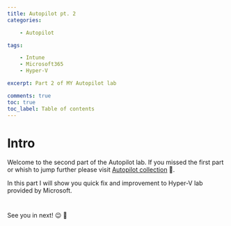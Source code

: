 ```yaml
---
title: Autopilot pt. 2
categories:

    - Autopilot

tags:

    - Intune
    - Microsoft365
    - Hyper-V

excerpt: Part 2 of MY Autopilot lab

comments: true
toc: true
toc_label: Table of contents
---
```


# Intro

Welcome to the second part of the Autopilot lab.
If you missed the first part or whish to jump further please visit [Autopilot collection](https://universecitiz3n.tech/autopilot/) 🚀.

In this part I will show you quick fix and improvement to Hyper-V lab provided by Microsoft.
# 

See you in next! 😉 🧠


